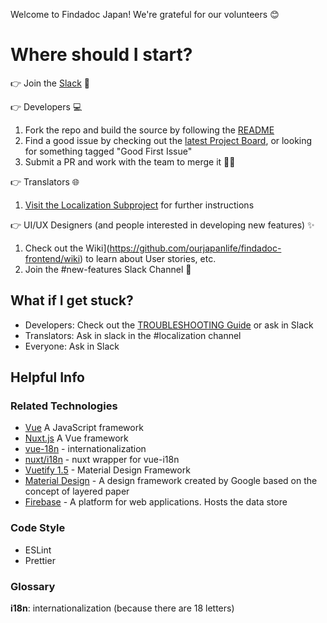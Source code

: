 Welcome to Findadoc Japan! We're grateful for our volunteers 😊

# Where should I start?

👉️ Join the [Slack](https://join.slack.com/t/find-a-doc/shared_invite/zt-s4744a6o-MGaGHzLN5wB9aXeha3vdsQ) 💬

👉️ Developers 💻️

1. Fork the repo and build the source by following the [README](https://github.com/ourjapanlife/findadoc-frontend#readme)
2. Find a good issue by checking out the [latest Project Board](https://github.com/ourjapanlife/findadoc-frontend/projects), or looking for something tagged "Good First Issue"
3. Submit a PR and work with the team to merge it
   🙌🏻

👉️ Translators 🌐

1. [Visit the Localization Subproject](https://github.com/ourjapanlife/findadoc-localization) for further instructions

👉️ UI/UX Designers (and people interested in developing new features) ✨

1. Check out the Wiki](https://github.com/ourjapanlife/findadoc-frontend/wiki) to learn about User stories, etc.
2. Join the #new-features Slack Channel
   🎨

## What if I get stuck?

- Developers: Check out the [TROUBLESHOOTING Guide](https://github.com/ourjapanlife/findadoc-frontend/wiki/Troubleshooting-%F0%9F%98%AD-%F0%9F%98%AD-%F0%9F%98%AD-%F0%9F%91%89%EF%B8%8F-%F0%9F%98%8A-%F0%9F%98%8A--%F0%9F%98%8A) or ask in Slack
- Translators: Ask in slack in the #localization channel
- Everyone: Ask in Slack

## Helpful Info

### Related Technologies

- [Vue](https://vuejs.org/) A JavaScript framework
- [Nuxt.js](https://nuxtjs.org/) A Vue framework
- [vue-18n](https://kazupon.github.io/vue-i18n/) - internationalization
- [nuxt/i18n](https://i18n.nuxtjs.org/) - nuxt wrapper for vue-i18n
- [Vuetify 1.5](https://v15.vuetifyjs.com/) - Material Design Framework
- [Material Design](https://material.io/design) - A design framework created by Google based on the concept of layered paper
- [Firebase](https://firebase.google.com/) - A platform for web applications. Hosts the data store

### Code Style

- ESLint
- Prettier

### Glossary

**i18n**: internationalization (because there are 18 letters)
